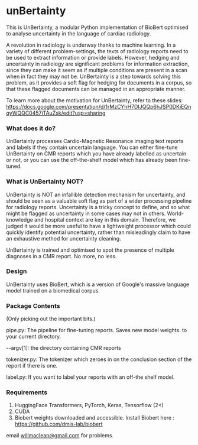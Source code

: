 # unBertainty


This is UnBertainty, a modular Python implementation of BioBert optimised to analyse uncertainty in the language of cardiac radiology. 

A revolution in radiology is underway thanks to machine learning. In a variety of different problem-settings, the texts of radiology reports need to be used to extract information or provide labels. However, hedging and uncertainty in radiology are significant problems for information extraction, since they can make it seem as if multiple conditions are present in a scan when in fact they may not be. UnBertainty is a step towards solving this problem, as it provides a soft flag for hedging for documents in a corpus, so that these flagged documents can be managed in an appropriate manner.

To learn more about the motivation for UnBertainty, refer to these slides: https://docs.google.com/presentation/d/1rMzCYhH7DIJQQp6hJSP0DKiEQnqyWQQC0457iTAuZsk/edit?usp=sharing

### What does it do?

UnBertainty processes Cardio-Magnetic Resonance imaging text reports and labels if they contain uncertain language. You can either fine-tune UnBertainty on CMR reports which you have already labelled as uncertain or not, or you can use the off-the-shelf model which has already been fine-tuned.

### What is UnBertainty NOT?

UnBertainty is NOT an infallible detection mechanism for uncertainty, and should be seen as a valuable soft flag as part of a wider processing pipeline for radiology reports. Uncertainty is a tricky concept to define, and so what might be flagged as uncertainty in some cases may not in others. World-knowledge and hospital context are key in this domain. Therefore, we judged it would be more useful to have a lightweight processor which could quickly identify potential uncertainty, rather than misleadingly claim to have an exhaustive method for uncertainty cleaning.

UnBertainty is trained and optimised to spot the presence of multiple diagnoses in a CMR report. No more, no less.

### Design

UnBertainty uses BioBert, which is a version of Google's massive language model trained on a biomedical corpus.

### Package Contents

(Only picking out the important bits.)

pipe.py: The pipeline for fine-tuning reports. Saves new model weights. to your current directory.

  --argv[1]: the directory containing CMR reports

tokenizer.py: The tokenizer which zeroes in on the conclusion section of the report if there is one.

label.py: If you want to label your reports with an off-the shelf model.

### Requirements 

1. HuggingFace Transformers, PyTorch, Keras, Tensorflow (2<)
2. CUDA
3. Biobert weights downloaded and accessible. Install Biobert here : https://github.com/dmis-lab/biobert

email willmaclean@gmail.com for problems.
